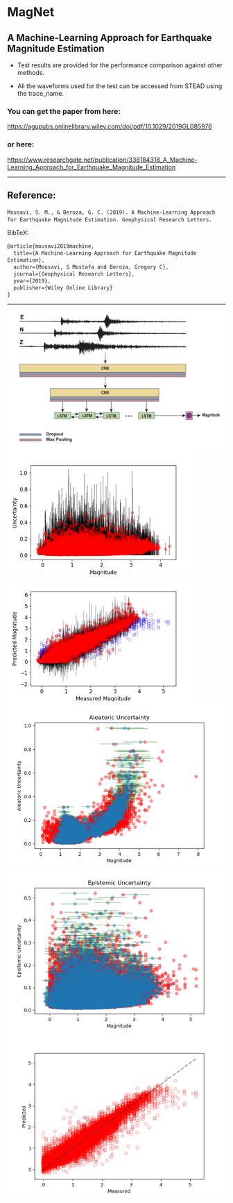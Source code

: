 # MagNet 
## A Machine-Learning Approach for Earthquake Magnitude Estimation                           

- Test results are provided for the performance comparison against other methods.

- All the waveforms used for the test can be accessed from STEAD using the trace_name. 

### You can get the paper from here:
https://agupubs.onlinelibrary.wiley.com/doi/pdf/10.1029/2019GL085976
### or here:
https://www.researchgate.net/publication/338184318_A_Machine-Learning_Approach_for_Earthquake_Magnitude_Estimation

-------------------------------------
## Reference:

`Mousavi, S. M., & Beroza, G. C. (2019). A Machine‐Learning Approach for Earthquake Magnitude Estimation. Geophysical Research Letters.` 


BibTeX:

    @article{mousavi2019machine,
      title={A Machine-Learning Approach for Earthquake Magnitude Estimation},
      author={Mousavi, S Mostafa and Beroza, Gregory C},
      journal={Geophysical Research Letters},
      year={2019},
      publisher={Wiley Online Library}
    }

-------------------------------------
![model](Fig_1.jpg)
![7](Fig_7.png)
![8](Fig_8.png)
![plots1](plots1.png)
![plots2](plots2.png)
![plots4](plots4.png)
